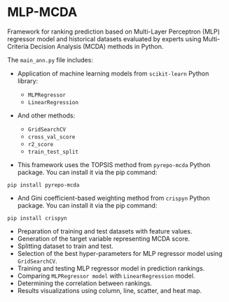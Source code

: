 # MLP-MCDA
Framework for ranking prediction based on Multi-Layer Perceptron (MLP) regressor model and historical datasets evaluated by experts using Multi-Criteria Decision Analysis (MCDA) methods in Python.

The `main_ann.py` file includes:

- Application of machine learning models from `scikit-learn` Python library:

	- `MLPRegressor`
	- `LinearRegression`
	
- And other methods:

	- `GridSearchCV`
	- `cross_val_score`
	- `r2_score`
	- `train_test_split`
	
- This framework uses the TOPSIS method from `pyrepo-mcda` Python package. You can install it via the pip command: 

```
pip install pyrepo-mcda
```

- And Gini coefficient-based weighting method from `crispyn` Python package. You can install it via the pip command:

```
pip install crispyn
```

- Preparation of training and test datasets with feature values.
- Generation of the target variable representing MCDA score.
- Splitting dataset to train and test.
- Selection of the best hyper-parameters for MLP regressor model using `GridSearchCV`.
- Training and testing MLP regressor model in prediction rankings.
- Comparing `MLPRegressor model` with `LinearRegression` model.
- Determining the correlation between rankings.
- Results visualizations using column, line, scatter, and heat map.
